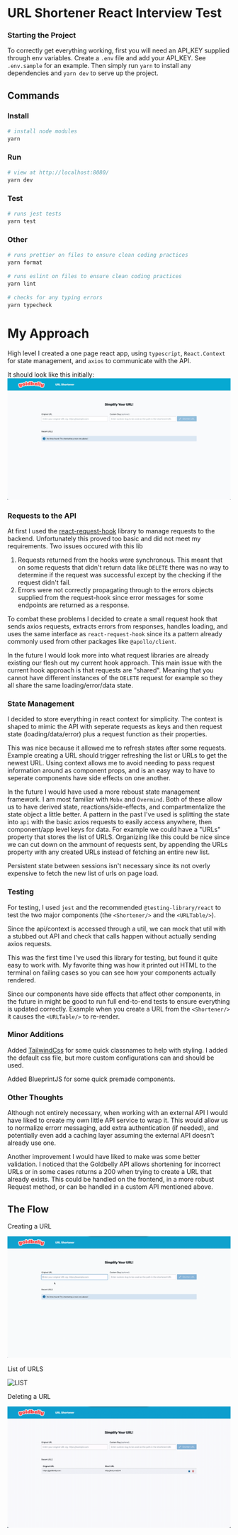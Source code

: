 # URL Shortener React Interview Test

### Starting the Project

To correctly get everything working, first you will need an API_KEY supplied through env variables. Create a `.env` file and add your API_KEY. See `.env.sample` for an example. Then simply run `yarn` to install any dependencies and `yarn dev` to serve up the project.

## Commands

### Install

```bash
# install node modules
yarn
```

### Run

```bash
# view at http://localhost:8080/
yarn dev
```

### Test

```bash
# runs jest tests
yarn test
```

### Other

```bash
# runs prettier on files to ensure clean coding practices
yarn format
```

```bash
# runs eslint on files to ensure clean coding practices
yarn lint
```

```bash
# checks for any typing errors
yarn typecheck
```

# My Approach

High level I created a one page react app, using `typescript`, `React.Context` for state management, and `axios` to communicate with the API.

It should look like this initially:
![URL Shortener](./docs/app.jpg)

### Requests to the API

At first I used the [react-request-hook](https://github.com/schettino/react-request-hook) library to manage requests to the backend. Unfortunately this proved too basic and did not meet my requirements. Two issues occured with this lib

1. Requests returned from the hooks were synchronous. This meant that on some requests that didn't return data like `DELETE` there was no way to determine if the request was successful except by the checking if the request didn't fail.
2. Errors were not correctly propagating through to the errors objects supplied from the request-hook since error messages for some endpoints are returned as a response.

To combat these problems I decided to create a small request hook that sends axios requests, extracts errors from responses, handles loading, and uses the same interface as `react-request-hook` since its a pattern already commonly used from other packages like `@apollo/client`.

In the future I would look more into what request libraries are already existing our flesh out my current hook approach. This main issue with the current hook approach is that requests are "shared". Meaning that you cannot have different instances of the `DELETE` request for example so they all share the same loading/error/data state.

### State Management

I decided to store everything in react context for simplicity. The context is shaped to mimic the API with seperate requests as keys and then request state (loading/data/error) plus a request function as their properties.

This was nice because it allowed me to refresh states after some requests. Example creating a URL should trigger refreshing the list or URLs to get the newest URL. Using context allows me to avoid needing to pass request information around as component props, and is an easy way to have to seperate components have side effects on one another.

In the future I would have used a more reboust state management framework. I am most familiar with `Mobx` and `Overmind`. Both of these allow us to have derived state, reactions/side-effects, and compartmentalize the state object a little better. A pattern in the past I've used is splitting the state into `api` with the basic axios requests to easily access anywhere, then component/app level keys for data. For example we could have a "URLs" property that stores the list of URLS. Organizing like this could be nice since we can cut down on the ammount of requests sent, by appending the URLs property with any created URLs instead of fetching an entire new list.

Persistent state between sessions isn't necessary since its not overly expensive to fetch the new list of urls on page load.

### Testing

For testing, I used `jest` and the recommended `@testing-library/react` to test the two major components (the `<Shortener/>` and the `<URLTable/>`).

Since the api/context is accessed through a util, we can mock that util with a stubbed out API and check that calls happen without actually sending axios requests.

This was the first time I've used this library for testing, but found it quite easy to work with. My favorite thing was how it printed out HTML to the terminal on failing cases so you can see how your components actually rendered.

Since our components have side effects that affect other components, in the future in might be good to run full end-to-end tests to ensure everything is updated correctly. Example when you create a URL from the `<Shortener/>` it causes the `<URLTable/>` to re-render.

### Minor Additions

Added [TailwindCss](https://tailwindcss.com/) for some quick classnames to help with styling. I added the default css file, but more custom configurations can and should be used.

Added BlueprintJS for some quick premade components.

### Other Thoughts

Although not entirely necessary, when working with an external API I would have liked to create my own little API service to wrap it. This would allow us to normalize errorr messaging, add extra authentication (if needed), and potentially even add a caching layer assuming the external API doesn't already use one.

Another improvement I would have liked to make was some better validation. I noticed that the Goldbelly API allows shortening for incorrect URLs or in some cases returns a 200 when trying to create a URL that already exists. This could be handled on the frontend, in a more robust Request method, or can be handled in a custom API mentioned above.

## The Flow

Creating a URL

![CREATE](./docs/create.gif)

List of URLS

![LIST](./docs/list.gif)

Deleting a URL

![DELETE](./docs/delete.gif)
